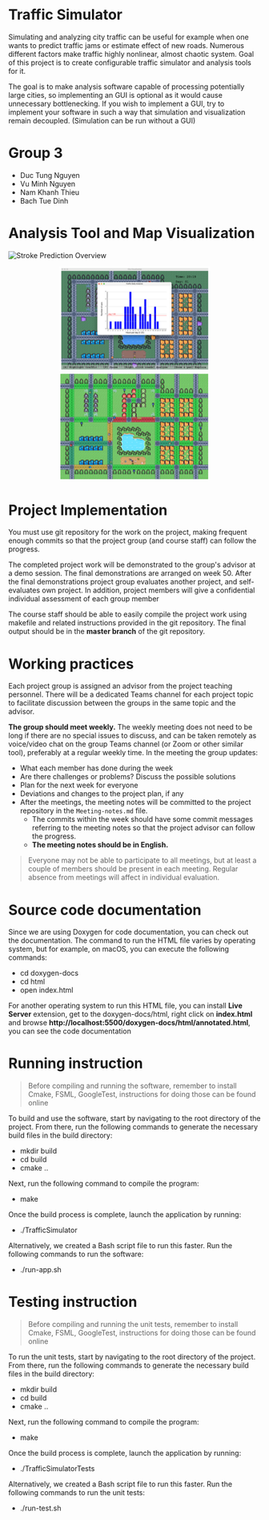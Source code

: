 # Traffic Simulator

Simulating and analyzing city traffic can be useful for example when one wants to predict traffic jams or estimate effect of new roads. Numerous different factors make traffic highly nonlinear, almost chaotic system. Goal of this project is to create configurable traffic simulator and analysis tools for it.

The goal is to make analysis software capable of processing potentially large cities, so implementing an GUI is optional as it would cause unnecessary bottlenecking. If you wish to implement a GUI, try to implement your software in such a way that simulation and visualization remain decoupled. (Simulation can be run without a GUI)

# Group 3
- Duc Tung Nguyen
- Vu Minh Nguyen
- Nam Khanh Thieu
- Bach Tue Dinh

# Analysis Tool and Map Visualization
![Stroke Prediction Overview](images/overview.png)


<!-- Two images side by side -->
<p align="center">
  <img src="analysis-tool.png" alt="Histogram for Data Analysis" width="300">
  <img src="map.png" alt="Congestion Hightlight for Real Time Visualization" width="300">
</p>

# Project Implementation 
You must use git repository for the work on the project, making frequent enough commits so 
that the project group (and course staff) can follow the progress.

The completed project work will be demonstrated to the group's advisor at a demo session. 
The final demonstrations are arranged on week 50. After the final demonstrations project group 
evaluates another project, and self-evaluates own project. In addition, project members will 
give a confidential individual assessment of each group member

The course staff should be able to easily compile the project work using makefile and related 
instructions provided in the git repository. The final output should be in the **master branch** of the git repository.

# Working practices
Each project group is assigned an advisor from the project teaching personnel. 
There will be a dedicated Teams channel for each project topic to facilitate discussion between 
the groups in the same topic and the advisor. 

**The group should meet weekly.** The weekly meeting does not need to be long if there are no special issues 
to discuss, and can be taken remotely as voice/video chat on the group Teams channel (or Zoom or other similar tool), 
preferably at a regular weekly time. In the meeting the group updates:

- What each member has done during the week
- Are there challenges or problems? Discuss the possible solutions
- Plan for the next week for everyone
- Deviations and changes to the project plan, if any
- After the meetings, the meeting notes will be committed to the project repository in the `Meeting-notes.md` file. 
    * The commits within the week should have some commit messages referring to the meeting notes so 
      that the project advisor can follow the progress.  
    * **The meeting notes should be in English.**

> Everyone may not be able to participate to all meetings, but at least a couple of members should be present in each meeting. 
> Regular absence from meetings will affect in individual evaluation.

# Source code documentation
Since we are using Doxygen for code documentation, you can check out the documentation. The command to run the HTML file varies by operating system, but for example, on macOS, you can execute the following commands:

- cd doxygen-docs  
- cd html  
- open index.html  

For another operating system to run this HTML file, you can install **Live Server** extension, get to the doxygen-docs/html, right click on **index.html** and browse  **http://localhost:5500/doxygen-docs/html/annotated.html**, you can see the code documentation

# Running instruction
> Before compiling and running the software, remember to install Cmake, FSML, GoogleTest, instructions for doing those can be found online

To build and use the software, start by navigating to the root directory of the project. From there, run the following commands to generate the necessary build files in the build directory:

- mkdir build  
- cd build  
- cmake ..  

Next, run the following command to compile the program:

- make

Once the build process is complete, launch the application by running:

- ./TrafficSimulator

Alternatively, we created a Bash script file to run this faster. Run the following commands to run the software:

- ./run-app.sh

# Testing instruction
> Before compiling and running the unit tests, remember to install Cmake, FSML, GoogleTest, instructions for doing those can be found online

To run the unit tests, start by navigating to the root directory of the project. From there, run the following commands to generate the necessary build files in the build directory:

- mkdir build  
- cd build  
- cmake ..  

Next, run the following command to compile the program:

- make

Once the build process is complete, launch the application by running:

- ./TrafficSimulatorTests

Alternatively, we created a Bash script file to run this faster. Run the following commands to run the unit tests:

- ./run-test.sh
